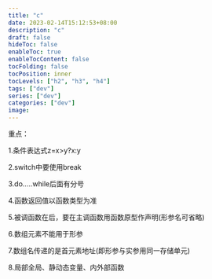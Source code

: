 ```yaml
---
title: "c"
date: 2023-02-14T15:12:53+08:00
description: "c"
draft: false
hideToc: false
enableToc: true
enableTocContent: false
tocFolding: false
tocPosition: inner
tocLevels: ["h2", "h3", "h4"]
tags: ["dev"]
series: ["dev"]
categories: ["dev"]
image:
---
```

重点：

1.条件表达式z=x&gt;y?x:y

2.switch中要使用break

3.do.....while后面有分号

4.函数返回值以函数类型为准

5.被调函数在后，要在主调函数用函数原型作声明\(形参名可省略\)

6.数组元素不能用于形参

7.数组名传递的是首元素地址\(即形参与实参用同一存储单元\)

8.局部全局、静动态变量、内外部函数



